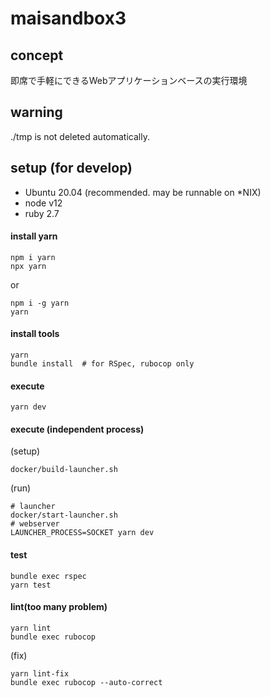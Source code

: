# maisandbox3

## concept

即席で手軽にできるWebアプリケーションベースの実行環境

## warning

./tmp is not deleted automatically.

## setup (for develop)

- Ubuntu 20.04 (recommended. may be runnable on *NIX)
- node v12
- ruby 2.7

#### install yarn

```
npm i yarn
npx yarn
```

or

```
npm i -g yarn
yarn
```

#### install tools

```
yarn
bundle install  # for RSpec, rubocop only
```

#### execute

```
yarn dev
```

#### execute (independent process)

(setup)
```
docker/build-launcher.sh
```

(run)

```
# launcher
docker/start-launcher.sh
# webserver
LAUNCHER_PROCESS=SOCKET yarn dev
```

#### test

```
bundle exec rspec
yarn test
```

#### lint(too many problem)

```
yarn lint
bundle exec rubocop
```

(fix)

```
yarn lint-fix
bundle exec rubocop --auto-correct
```
